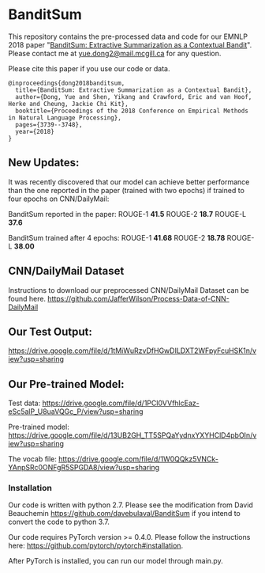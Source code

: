 # BanditSum
This repository contains the pre-processed data and code for our EMNLP 2018 paper "[BanditSum: Extractive Summarization as a Contextual Bandit](https://arxiv.org/abs/1809.09672)". Please contact me at yue.dong2@mail.mcgill.ca for any question.

Please cite this paper if you use our code or data.
```
@inproceedings{dong2018banditsum,
  title={BanditSum: Extractive Summarization as a Contextual Bandit},
  author={Dong, Yue and Shen, Yikang and Crawford, Eric and van Hoof, Herke and Cheung, Jackie Chi Kit},
  booktitle={Proceedings of the 2018 Conference on Empirical Methods in Natural Language Processing},
  pages={3739--3748},
  year={2018}
}
```

## New Updates:
It was recently discovered that our model can achieve better performance than the one reported in the paper (trained with two epochs) if trained to four epochs on CNN/DailyMail:

BanditSum reported in the paper: ROUGE-1 **41.5**  ROUGE-2 **18.7**  ROUGE-L **37.6**

BanditSum trained after 4 epochs: ROUGE-1 **41.68**  ROUGE-2 **18.78**  ROUGE-L **38.00**

## CNN/DailyMail Dataset
Instructions to download our preprocessed CNN/DailyMail Dataset can be found here.
https://github.com/JafferWilson/Process-Data-of-CNN-DailyMail

## Our Test Output:
https://drive.google.com/file/d/1tMiWuRzvDfHGwDILDXT2WFpyFcuHSK1n/view?usp=sharing

## Our Pre-trained Model:
Test data: https://drive.google.com/file/d/1PCl0VVfhlcEaz-eSc5alP_U8uaVQGc_P/view?usp=sharing

Pre-trained model: https://drive.google.com/file/d/13UB2GH_TT5SPQaYydnxYXYHClD4pbOIn/view?usp=sharing

The vocab file: https://drive.google.com/file/d/1W0QQkz5VNCk-YAnpSRc0ONFgR5SPGDA8/view?usp=sharing

### Installation
Our code is written with python 2.7. Please see the modification from David Beauchemin https://github.com/davebulaval/BanditSum  if you intend to convert the code to python 3.7.

Our code requires PyTorch version >= 0.4.0. Please follow the instructions here: https://github.com/pytorch/pytorch#installation.

After PyTorch is installed, you can run our model through main.py. 

